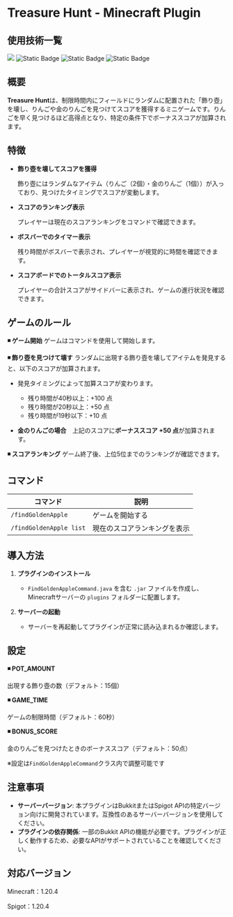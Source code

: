 # Treasure Hunt - Minecraft Plugin

## 使用技術一覧
<img src="https://img.shields.io/badge/-Java-007396.svg?logo=java&style=for-the-badge"> <img alt="Static Badge" src="https://img.shields.io/badge/Mysql-brightgreen?style=for-the-badge&logo=mysql&logoColor=white&color=4479A1"> <img alt="Static Badge" src="https://img.shields.io/badge/MyBatis-brightgreen?style=for-the-badge&color=D74C4C">
 <img alt="Static Badge" src="https://img.shields.io/badge/spigotmc-v1.20.4-brightgreen?style=for-the-badge&logo=spigotmc&logoColor=white&labelColor=F39C12&color=333333">



## 概要

**Treasure Hunt**は、制限時間内にフィールドにランダムに配置された「飾り壺」を壊し、りんごや金のりんごを見つけてスコアを獲得するミニゲームです。りんごを早く見つけるほど高得点となり、特定の条件下でボーナススコアが加算されます。

## 特徴

- **飾り壺を壊してスコアを獲得**
  
   飾り壺にはランダムなアイテム（りんご（2個）・金のりんご（1個））が入っており、見つけたタイミングでスコアが変動します。

- **スコアのランキング表示**

   プレイヤーは現在のスコアランキングをコマンドで確認できます。

- **ボスバーでのタイマー表示**

   残り時間がボスバーで表示され、プレイヤーが視覚的に時間を確認できます。

- **スコアボードでのトータルスコア表示**

   プレイヤーの合計スコアがサイドバーに表示され、ゲームの進行状況を確認できます。


## ゲームのルール

**◾️ ゲーム開始**
ゲームはコマンドを使用して開始します。

**◾️ 飾り壺を見つけて壊す**
ランダムに出現する飾り壺を壊してアイテムを発見すると、以下のスコアが加算されます。

   - 発見タイミングによって加算スコアが変わります。
     
     - 残り時間が40秒以上：+100 点
     - 残り時間が20秒以上：+50 点
     - 残り時間が19秒以下：+10 点
  - **金のりんごの場合**　上記のスコアに**ボーナススコア +50 点**が加算されます。

**◾️ スコアランキング**
ゲーム終了後、上位5位までのランキングが確認できます。


## コマンド

| コマンド                 | 説明                                                |
|--------------------------|-----------------------------------------------------|
| `/findGoldenApple`       | ゲームを開始する                                    |
| `/findGoldenApple list`  | 現在のスコアランキングを表示                        |


## 導入方法

1. **プラグインのインストール**
   - `FindGoldenAppleCommand.java` を含む `.jar` ファイルを作成し、Minecraftサーバーの `plugins` フォルダーに配置します。
   
2. **サーバーの起動**
   - サーバーを再起動してプラグインが正常に読み込まれるか確認します。



## 設定

**◾️ POT_AMOUNT**

出現する飾り壺の数（デフォルト：15個）

**◾️ GAME_TIME**

ゲームの制限時間（デフォルト：60秒）

**◾️ BONUS_SCORE**

金のりんごを見つけたときのボーナススコア（デフォルト：50点）

※設定は`FindGoldenAppleCommand`クラス内で調整可能です



## 注意事項

- **サーバーバージョン**: 本プラグインはBukkitまたはSpigot APIの特定バージョン向けに開発されています。互換性のあるサーバーバージョンを使用してください。
- **プラグインの依存関係**: 一部のBukkit APIの機能が必要です。プラグインが正しく動作するため、必要なAPIがサポートされていることを確認してください。

## 対応バージョン

Minecraft：1.20.4

Spigot：1.20.4

